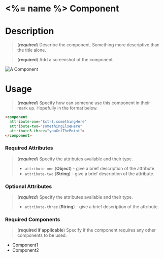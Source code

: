 # <%= name %> Component

# Description

> (***required***) Describe the component. Something more descriptive than the title alone. 


> (**required**) Add a screenshot of the component 


![A Component](./docs/screenshot.png)



# Usage

> (***required***) Specify how can someone use this component in their mark up. Hopefully in the format below. 
```html
<component
  attribute-one="$ctrl.somethingHere"
  attribute-two="somethingElseHere"
  attribute3-three="youGetThePoint">
</component>
```



### Required Attributes

> (***required***) Specify the attributes available and their type. 
> * `attribute-one` (**Object**) - give a brief description of the attribute.
> * `attribute-two` (**String**) - give a brief description of the attribute. 



### Optional Attributes

> (***required***) Specify the attributes available and their type. 
> * `attribute-three` (**String**) - give a brief description of the attribute. 



### Required Components

> (**required if applicable**) Specify if the component requires any other components to be used. 
* Component1
* Component2